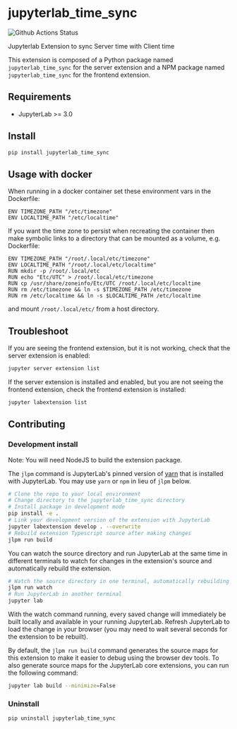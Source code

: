 # jupyterlab_time_sync

![Github Actions Status](https://github.com/Resonint/jupyterlab-time-sync/workflows/Build/badge.svg)

Jupyterlab Extension to sync Server time with Client time


This extension is composed of a Python package named `jupyterlab_time_sync`
for the server extension and a NPM package named `jupyterlab_time_sync`
for the frontend extension.


## Requirements

* JupyterLab >= 3.0

## Install

```bash
pip install jupyterlab_time_sync
```

## Usage with docker

When running in a docker container set these environment vars in the Dockerfile:
```
ENV TIMEZONE_PATH "/etc/timezone"
ENV LOCALTIME_PATH "/etc/localtime"
```

If you want the time zone to persist when recreating the container then make symbolic links to a directory that can be mounted as a volume, e.g. Dockerfile:
```
ENV TIMEZONE_PATH "/root/.local/etc/timezone"
ENV LOCALTIME_PATH "/root/.local/etc/localtime"
RUN mkdir -p /root/.local/etc
RUN echo "Etc/UTC" > /root/.local/etc/timezone
RUN cp /usr/share/zoneinfo/Etc/UTC /root/.local/etc/localtime
RUN rm /etc/timezone && ln -s $TIMEZONE_PATH /etc/timezone
RUN rm /etc/localtime && ln -s $LOCALTIME_PATH /etc/localtime
```
and mount `/root/.local/etc/` from a host directory.


## Troubleshoot

If you are seeing the frontend extension, but it is not working, check
that the server extension is enabled:

```bash
jupyter server extension list
```

If the server extension is installed and enabled, but you are not seeing
the frontend extension, check the frontend extension is installed:

```bash
jupyter labextension list
```


## Contributing

### Development install

Note: You will need NodeJS to build the extension package.

The `jlpm` command is JupyterLab's pinned version of
[yarn](https://yarnpkg.com/) that is installed with JupyterLab. You may use
`yarn` or `npm` in lieu of `jlpm` below.

```bash
# Clone the repo to your local environment
# Change directory to the jupyterlab_time_sync directory
# Install package in development mode
pip install -e .
# Link your development version of the extension with JupyterLab
jupyter labextension develop . --overwrite
# Rebuild extension Typescript source after making changes
jlpm run build
```

You can watch the source directory and run JupyterLab at the same time in different terminals to watch for changes in the extension's source and automatically rebuild the extension.

```bash
# Watch the source directory in one terminal, automatically rebuilding when needed
jlpm run watch
# Run JupyterLab in another terminal
jupyter lab
```

With the watch command running, every saved change will immediately be built locally and available in your running JupyterLab. Refresh JupyterLab to load the change in your browser (you may need to wait several seconds for the extension to be rebuilt).

By default, the `jlpm run build` command generates the source maps for this extension to make it easier to debug using the browser dev tools. To also generate source maps for the JupyterLab core extensions, you can run the following command:

```bash
jupyter lab build --minimize=False
```

### Uninstall

```bash
pip uninstall jupyterlab_time_sync
```
